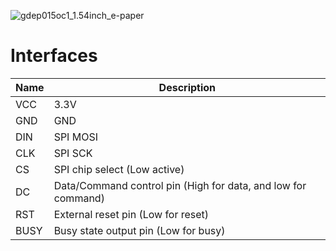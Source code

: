 ![gdep015oc1_1.54inch_e-paper](http://www.waveshare.com/img/devkit/general/e-Paper-Modules-CMP.jpg)
# Interfaces
| Name | Description                                                   |
|------|---------------------------------------------------------------|
| VCC  | 3.3V                                                          |
| GND  | GND                                                           |
| DIN  | SPI MOSI                                                      |
| CLK  | SPI SCK                                                       |
| CS   | SPI chip select (Low active)                                  |
| DC   | Data/Command control pin (High for data, and low for command) |
| RST  | External reset pin (Low for reset)                            |
| BUSY | Busy state output pin (Low for busy)                          |
